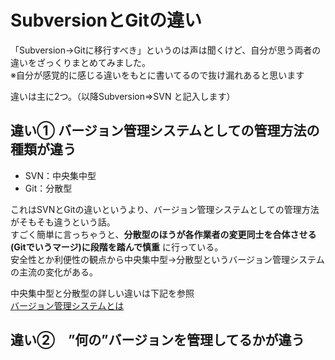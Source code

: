 # SubversionとGitの違い
「Subversion→Gitに移行すべき」というのは声は聞くけど、自分が思う両者の違いをざっくりまとめてみました。  
※自分が感覚的に感じる違いをもとに書いてるので抜け漏れあると思います

違いは主に2つ。（以降Subversion⇒SVN と記入します）  

## 違い① バージョン管理システムとしての管理方法の種類が違う
- SVN：中央集中型
- Git：分散型

これはSVNとGitの違いというより、バージョン管理システムとしての管理方法がそもそも違うという話。  
すごく簡単に言っちゃうと、**分散型のほうが各作業者の変更同士を合体させる(Gitでいうマージ)に段階を踏んで慎重** に行っている。  
安全性とか利便性の観点から中央集中型→分散型というバージョン管理システムの主流の変化がある。

中央集中型と分散型の詳しい違いは下記を参照  
[バージョン管理システムとは](./SubversionとGitの比較.md#バージョン管理システムとは)

## 違い②　”何の”バージョンを管理してるかが違う
